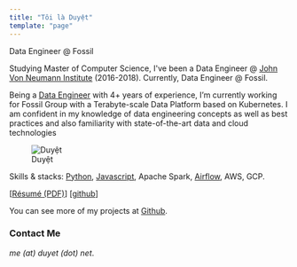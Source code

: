 ```yaml
---
title: "Tôi là Duyệt"
template: "page"
---
```


Data Engineer @ Fossil


Studying Master of Computer Science, I've been a Data Engineer @ [John Von Neumann Institute](http://jvn.edu.vn/) (2016-2018). Currently, Data Engineer @ Fossil.

Being a [Data Engineer](/tag/data-engineer/) with 4+ years of experience, I’m currently working for Fossil Group with a Terabyte-scale Data
Platform based on Kubernetes. I am confident in my knowledge of data engineering concepts as well as best practices
and also familiarity with state-of-the-art data and cloud technologies


<figure class="float-right" style="width: 340px">
	<img src="https://2.bp.blogspot.com/-5apwrzRLGIc/XYElWYIloQI/AAAAAAABHRI/9iXgs2AKLBoLoEvGAPu_B4yyjOlLrafZQCK4BGAYYCw/s1600/20190414060007_IMG_0237.JPG" alt="Duyệt">
	<figcaption>Duyệt</figcaption>
</figure>

Skills & stacks: [Python](https://github.com/duyet?utf8=%E2%9C%93&tab=repositories&q=&type=public&language=python), [Javascript](https://github.com/duyet?utf8=%E2%9C%93&tab=repositories&q=&type=public&language=javascript), Apache Spark, [Airflow](/tag/airflow/), AWS, GCP.


[[Résumé (PDF)](https://cv.duyet.net)] [[github](https://github.com/duyet)] 

You can see more of my projects at [Github](https://github.com/duyet).

### Contact Me

*me (at) duyet (dot) net*.
